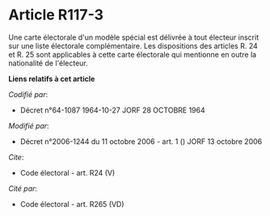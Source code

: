 # Article R117-3

Une carte électorale d'un modèle spécial est délivrée à tout électeur inscrit sur une liste électorale complémentaire. Les
dispositions des articles R. 24 et R. 25 sont applicables à cette carte électorale qui mentionne en outre la nationalité de
l'électeur.

**Liens relatifs à cet article**

_Codifié par_:

  - Décret n°64-1087 1964-10-27 JORF 28 OCTOBRE 1964

_Modifié par_:

  - Décret n°2006-1244 du 11 octobre 2006 - art. 1 () JORF 13 octobre 2006

_Cite_:

  - Code électoral - art. R24 (V)

_Cité par_:

  - Code électoral - art. R265 (VD)
